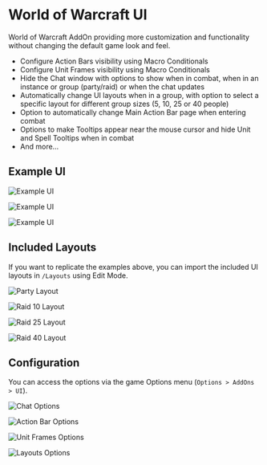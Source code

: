 # World of Warcraft UI

World of Warcraft AddOn providing more customization and functionality without changing the default game look and feel.

- Configure Action Bars visibility using Macro Conditionals
- Configure Unit Frames visibility using Macro Conditionals
- Hide the Chat window with options to show when in combat, when in an instance or group (party/raid) or when the chat updates
- Automatically change UI layouts when in a group, with option to select a specific layout for different group sizes (5, 10, 25 or 40 people)
- Option to automatically change Main Action Bar page when entering combat
- Options to make Tooltips appear near the mouse cursor and hide Unit and Spell Tooltips when in combat
- And more…

## Example UI

![Example UI](Media/Examples/Example%20(1).png)

![Example UI](Media/Examples/Example%20(4).png)

![Example UI](Media/Examples/Example%20(5).png)

## Included Layouts

If you want to replicate the examples above, you can import the included UI layouts in ```/Layouts``` using Edit Mode.

![Party Layout](Media/Examples/Layout%20(1).png)

![Raid 10 Layout](Media/Examples/Layout%20(2).png)

![Raid 25 Layout](Media/Examples/Layout%20(3).png)

![Raid 40 Layout](Media/Examples/Layout%20(4).png)

## Configuration

You can access the options via the game Options menu (```Options > AddOns > UI```).

![Chat Options](Media/Examples/Configuration%20(1).png)

![Action Bar Options](Media/Examples/Configuration%20(2).png)

![Unit Frames Options](Media/Examples/Configuration%20(3).png)

![Layouts Options](Media/Examples/Configuration%20(4).png)